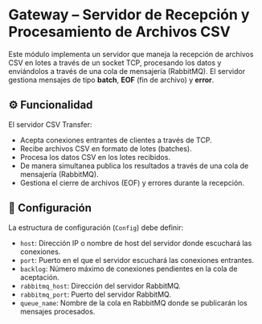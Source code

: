 # Gateway – Servidor de Recepción y Procesamiento de Archivos CSV

Este módulo implementa un servidor que maneja la recepción de archivos CSV en lotes a través de un socket TCP, procesando los datos y enviándolos a través de una cola de mensajería (RabbitMQ). El servidor gestiona mensajes de tipo **batch**, **EOF** (fin de archivo) y **error**.

## ⚙️ Funcionalidad

El servidor CSV Transfer:

- Acepta conexiones entrantes de clientes a través de TCP.
- Recibe archivos CSV en formato de lotes (batches).
- Procesa los datos CSV en los lotes recibidos.
- De manera simultanea publica los resultados a través de una cola de mensajería (RabbitMQ).
- Gestiona el cierre de archivos (EOF) y errores durante la recepción.

## 🔐 Configuración

La estructura de configuración (`Config`) debe definir:

- `host`: Dirección IP o nombre de host del servidor donde escuchará las conexiones.
- `port`: Puerto en el que el servidor escuchará las conexiones entrantes.
- `backlog`: Número máximo de conexiones pendientes en la cola de aceptación.
- `rabbitmq_host`: Dirección del servidor RabbitMQ.
- `rabbitmq_port`: Puerto del servidor RabbitMQ.
- `queue_name`: Nombre de la cola en RabbitMQ donde se publicarán los mensajes procesados.
